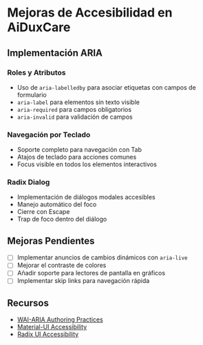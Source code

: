 # Mejoras de Accesibilidad en AiDuxCare

## Implementación ARIA

### Roles y Atributos
- Uso de `aria-labelledby` para asociar etiquetas con campos de formulario
- `aria-label` para elementos sin texto visible
- `aria-required` para campos obligatorios
- `aria-invalid` para validación de campos

### Navegación por Teclado
- Soporte completo para navegación con Tab
- Atajos de teclado para acciones comunes
- Focus visible en todos los elementos interactivos

### Radix Dialog
- Implementación de diálogos modales accesibles
- Manejo automático del foco
- Cierre con Escape
- Trap de foco dentro del diálogo

## Mejoras Pendientes
- [ ] Implementar anuncios de cambios dinámicos con `aria-live`
- [ ] Mejorar el contraste de colores
- [ ] Añadir soporte para lectores de pantalla en gráficos
- [ ] Implementar skip links para navegación rápida

## Recursos
- [WAI-ARIA Authoring Practices](https://www.w3.org/WAI/ARIA/apg/)
- [Material-UI Accessibility](https://mui.com/material-ui/getting-started/accessibility/)
- [Radix UI Accessibility](https://www.radix-ui.com/primitives/docs/overview/accessibility) 
